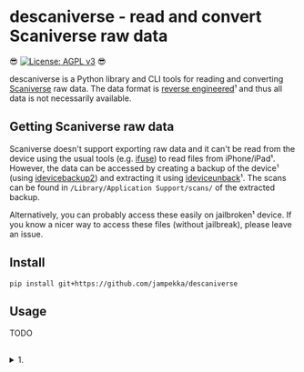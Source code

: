 # descaniverse - read and convert Scaniverse raw data

😎 [![License: AGPL v3](https://img.shields.io/badge/License-AGPL_v3-blue.svg)](https://www.gnu.org/licenses/agpl-3.0) 😎

descaniverse is a Python library and CLI tools for reading and converting [Scaniverse](https://scaniverse.com/) raw data.
The data format is [reverse engineered](./reverse_engineering/)¹ and thus all data is not necessarily available.

## Getting Scaniverse raw data

Scaniverse doesn't support exporting raw data and it can't be read from the device using the usual
tools (e.g. [ifuse](https://github.com/libimobiledevice/ifuse)) to read files from iPhone/iPad¹.
However, the data can be accessed by creating a backup of the device¹ (using [idevicebackup2](https://libimobiledevice.org/))
and extracting it using [ideviceunback](https://github.com/inflex/ideviceunback)¹. The scans
can be found in `/Library/Application Support/scans/` of the extracted backup.

Alternatively, you can probably access these easily on jailbroken¹ device. If you
know a nicer way to access these files (without jailbreak), please leave an issue.

## Install

```console
pip install git+https://github.com/jampekka/descaniverse
```

## Usage

TODO

##

<details>
<summary>1.</summary>

## Rant 🖕

Aren't walled gardens, closed source, DRM, war on general purpose computing etc. great?

If you think you need the LiDAR data (you probably don't if you do something like NeRF or photogrammetry),
iPhone/iPad seems to be unfortunately the only (integrated) option at the moment. Open Source alternatives
to Scaniverse are [ScanKit](https://github.com/Kenneth-Schroeder/ScanKit)
or [RTAB-Map](http://introlab.github.io/rtabmap/). [Polycam](https://poly.cam/) is closed source (and nagware),
but at least it lets you access your data.

A good alternative is to use Android and some ARCore/Tango recorder like [RTAB-Map](https://github.com/introlab/rtabmap/).
The LiDAR is mostly a gimmic anyway, with quite poor resolution, accuracy and range.
</details>
